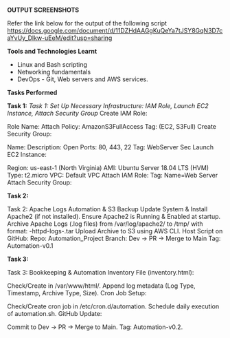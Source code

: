 **OUTPUT SCREENSHOTS**

Refer the link below for the output of the following script 
https://docs.google.com/document/d/11DZHdAAGgKuQeYa7tJSY8GqN3D7caYvUy_Dlkw-uEeM/edit?usp=sharing

**Tools and Technologies Learnt**

- Linux and Bash scripting
- Networking fundamentals
- DevOps - Git, Web servers and AWS services. 

**Tasks Performed**

**Task 1:**
*Task 1: Set Up Necessary Infrastructure: IAM Role, Launch EC2 Instance, Attach Security Group*
Create IAM Role:

Role Name: 
Attach Policy: AmazonS3FullAccess
Tag: (EC2, S3Full)
Create Security Group:

Name: 
Description: 
Open Ports: 80, 443, 22
Tag: WebServer Sec
Launch EC2 Instance:

Region: us-east-1 (North Virginia)
AMI: Ubuntu Server 18.04 LTS (HVM)
Type: t2.micro
VPC: Default VPC
Attach IAM Role: 
Tag: Name=Web Server
Attach Security Group: 

**Task 2:**

Task 2: Apache Logs Automation & S3 Backup
Update System & Install Apache2 (if not installed).
Ensure Apache2 is Running & Enabled at startup.
Archive Apache Logs (.log files) from /var/log/apache2/ to /tmp/ with format:
<YourName>-httpd-logs-<timestamp>.tar
Upload Archive to S3 using AWS CLI.
Host Script on GitHub:
Repo: Automation_Project
Branch: Dev → PR → Merge to Main
Tag: Automation-v0.1

**Task 3:**

Task 3: Bookkeeping & Automation
Inventory File (inventory.html):

Check/Create in /var/www/html/.
Append log metadata (Log Type, Timestamp, Archive Type, Size).
Cron Job Setup:

Check/Create cron job in /etc/cron.d/automation.
Schedule daily execution of automation.sh.
GitHub Update:

Commit to Dev → PR → Merge to Main.
Tag: Automation-v0.2.
